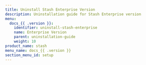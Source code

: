 ```yaml
---
title: Uninstall Stash Enterprise Version
description: Uninstallation guide for Stash Enterprise version
menu:
  docs_{{ .version }}:
    identifier: uninstall-stash-enterprise
    name: Enterprise Version
    parent: uninstallation-guide
    weight: 10
product_name: stash
menu_name: docs_{{ .version }}
section_menu_id: setup
---
```


